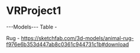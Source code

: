 # VRProject1
---Models---
Table - 

Rug - https://sketchfab.com/3d-models/animal-rug-f976e6b353d447ab8c0361c944731c1b#download
